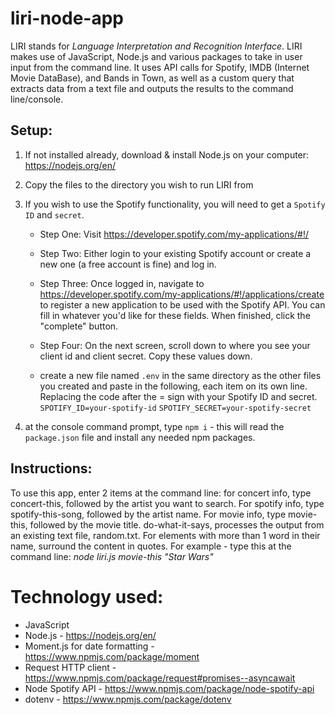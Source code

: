 # liri-node-app

LIRI stands for *Language Interpretation and Recognition Interface*.
LIRI makes use of JavaScript, Node.js and various packages to take in user input from the command line. It uses API calls for Spotify, IMDB (Internet Movie DataBase), and Bands in Town, as well as a custom query that extracts data from a text file and outputs the results to the command line/console.

## Setup:
1. If not installed already, download & install Node.js on your computer: https://nodejs.org/en/

2. Copy the files to the directory you wish to run LIRI from  
3. If you wish to use the Spotify functionality, you will need to get a `Spotify ID` and `secret`.

    * Step One: Visit <https://developer.spotify.com/my-applications/#!/>

    * Step Two: Either login to your existing Spotify account or create a new one (a free account is fine) and log in.

    * Step Three: Once logged in, navigate to <https://developer.spotify.com/my-applications/#!/applications/create> to register a new application to be used with the Spotify API. You can fill in whatever you'd like for these fields. When finished, click the "complete" button.

    * Step Four: On the next screen, scroll down to where you see your client id and client secret. Copy these values down.
    
    * create a new file named `.env` in the same directory as the other files you created and paste in the following, each item on its own line. Replacing the code after the = sign with your Spotify ID and secret.
    `SPOTIFY_ID=your-spotify-id`
    `SPOTIFY_SECRET=your-spotify-secret`

4. at the console command prompt, type `npm i` - this will read the `package.json` file and install any needed npm packages.


## Instructions:
To use this app, enter 2 items at the command line: 
for concert info, type concert-this, followed by the artist you want to search.
For spotify info, type spotify-this-song, followed by the artist name. 
For movie info, type movie-this, followed by the movie title. 
do-what-it-says, processes the output from an existing text file, random.txt. 
For elements with more than 1 word in their name, surround the content in quotes.
For example - type this at the command line: *node liri.js movie-this "Star Wars"*

# Technology used:
* JavaScript
* Node.js - https://nodejs.org/en/
* Moment.js for date formatting - https://www.npmjs.com/package/moment
* Request HTTP client - https://www.npmjs.com/package/request#promises--asyncawait
* Node Spotify API - https://www.npmjs.com/package/node-spotify-api
* dotenv - https://www.npmjs.com/package/dotenv